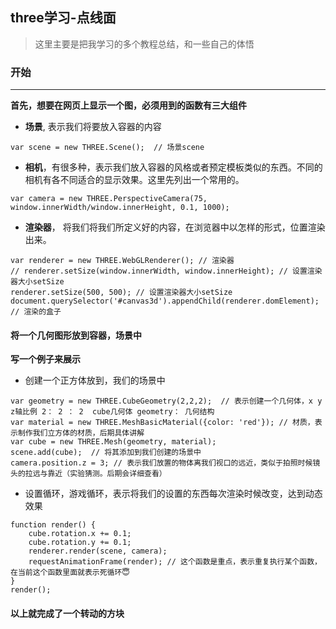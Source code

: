 ## three学习-点线面
> 这里主要是把我学习的多个教程总结，和一些自己的体悟

### 开始


------
**首先，想要在网页上显示一个图，必须用到的函数有三大组件**
* **场景**, 表示我们将要放入容器的内容
```
var scene = new THREE.Scene();  // 场景scene
```
* **相机**，有很多种，表示我们放入容器的风格或者预定模板类似的东西。不同的相机有各不同适合的显示效果。这里先列出一个常用的。
```
var camera = new THREE.PerspectiveCamera(75, window.innerWidth/window.innerHeight, 0.1, 1000);
```
* **渲染器**， 将我们将我们所定义好的内容，在浏览器中以怎样的形式，位置渲染出来。
```
var renderer = new THREE.WebGLRenderer(); // 渲染器
// renderer.setSize(window.innerWidth, window.innerHeight); // 设置渲染器大小setSize
renderer.setSize(500, 500); // 设置渲染器大小setSize
document.querySelector('#canvas3d').appendChild(renderer.domElement); // 渲染的盒子
```
#### 将一个几何图形放到容器，场景中
**写一个例子来展示**
* 创建一个正方体放到，我们的场景中
```
var geometry = new THREE.CubeGeometry(2,2,2);  // 表示创建一个几何体，x y z轴比例 2： 2 ： 2  cube几何体 geometry： 几何结构
var material = new THREE.MeshBasicMaterial({color: 'red'}); // 材质，表示制作我们立方体的材质，后期具体讲解
var cube = new THREE.Mesh(geometry, material); 
scene.add(cube);  // 将其添加到我们创建的场景中
camera.position.z = 3; // 表示我们放置的物体离我们视口的远近，类似于拍照时候镜头的拉远与靠近（实验猜测。后期会详细查看）
```
* 设置循环，游戏循环，表示将我们的设置的东西每次渲染时候改变，达到动态效果
```
function render() {
    cube.rotation.x += 0.1;
    cube.rotation.y += 0.1;
    renderer.render(scene, camera);
    requestAnimationFrame(render); // 这个函数是重点，表示重复执行某个函数，在当前这个函数里面就表示死循环😇
}
render();
```
#### 以上就完成了一个转动的方块